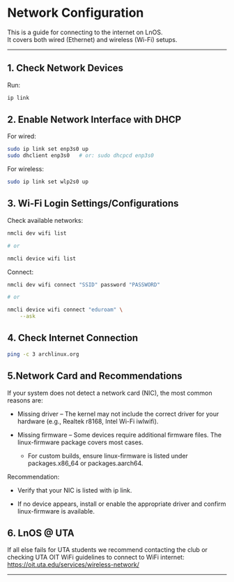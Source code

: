 # Network Configuration

This is a guide for connecting to the internet on LnOS.  
It covers both wired (Ethernet) and wireless (Wi-Fi) setups.

---

## 1. Check Network Devices

Run:

```bash
ip link
```

## 2. Enable Network Interface with DHCP

For wired:
```bash
sudo ip link set enp3s0 up
sudo dhclient enp3s0   # or: sudo dhcpcd enp3s0
```

For wireless:
```bash
sudo ip link set wlp2s0 up
```

## 3. Wi-Fi Login Settings/Configurations

Check available networks:
```bash
nmcli dev wifi list

# or

nmcli device wifi list
```

Connect:

```bash
nmcli dev wifi connect "SSID" password "PASSWORD"

# or

nmcli device wifi connect "eduroam" \
    --ask
```

## 4. Check Internet Connection

```bash
ping -c 3 archlinux.org
```

## 5.Network Card and Recommendations

If your system does not detect a network card (NIC), the most common reasons are:

- Missing driver – The kernel may not include the correct driver for your hardware (e.g., Realtek r8168, Intel Wi-Fi iwlwifi).

- Missing firmware – Some devices require additional firmware files. The linux-firmware package covers most cases.

  - For custom builds, ensure linux-firmware is listed under packages.x86_64 or packages.aarch64.


Recommendation:

- Verify that your NIC is listed with ip link.

- If no device appears, install or enable the appropriate driver and confirm linux-firmware is available.

## 6. LnOS @ UTA

If all else fails for UTA students we recommend contacting the club or checking UTA OIT WiFi guidelines to connect to WiFi internet: https://oit.uta.edu/services/wireless-network/

---
